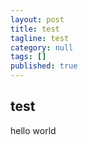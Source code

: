 ```yaml
---
layout: post
title: test
tagline: test
category: null
tags: []
published: true
---
```

## test

hello world